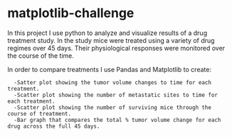 # matplotlib-challenge

In this project I use python to analyze and visualize results of a drug treatment study. In the study mice were treated using a variety of drug regimes over 45 days. Their physiological responses were monitored over the course of the time.

In order to compare treatments I use Pandas and Matplotlib to create:
```
  -Satter plot showing the tumor volume changes to time for each treatment.
  -Scatter plot showing the number of metastatic sites to time for each treatment.
  -Scatter plot showing the number of surviving mice through the course of treatment.
  -Bar graph that compares the total % tumor volume change for each drug across the full 45 days.
  ```
